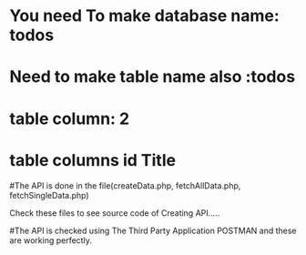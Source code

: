 # You need To make database name: todos
# Need to make table name also :todos
# table column: 2
# table columns   id    Title

#The API is done in the file(createData.php, fetchAllData.php, fetchSingleData.php)

Check these files to see source code of Creating API.....

#The API is checked using The Third Party Application POSTMAN and these are working perfectly.
